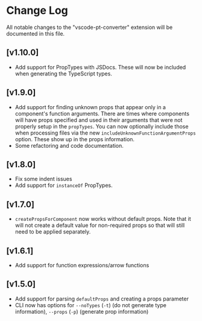 # Change Log

All notable changes to the "vscode-pt-converter" extension will be documented in this file.

## [v1.10.0]

- Add support for PropTypes with JSDocs. These will now be included when generating the TypeScript types.

## [v1.9.0]

- Add support for finding unknown props that appear only in a component's function arguments. There are times where components will
  have props specified and used in their arguments that were not properly setup in the `propTypes`. You can now optionally include
	those when processing files via the new `includeUnknownFunctionArgumentProps` option. These show up in the props information.
- Some refactoring and code documentation.

## [v1.8.0]

- Fix some indent issues
- Add support for `instanceOf` PropTypes.

## [v1.7.0]

- `createPropsForComponent` now works without default props. Note that it will not create a default value for non-required props so
  that will still need to be applied separately.

## [v1.6.1]

- Add support for function expressions/arrow functions

## [v1.5.0]

- Add support for parsing `defaultProps` and creating a props parameter
- CLI now has options for `--noTypes` (`-t`) (do not generate type information), `--props` (`-p`) (generate prop information)
